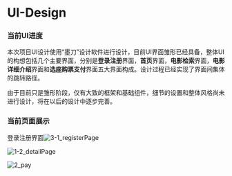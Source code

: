 # UI-Design

### 当前UI进度

​      本次项目UI设计使用“墨刀”设计软件进行设计，目前UI界面雏形已经具备，整体UI的构想包括几个主要界面，分别是**登录注册**界面，**首页**界面，**电影检索**界面，**电影详细介绍**界面和**选座购票支付**界面五大界面构成。设计过程已经实现了界面间集体的跳转路径。

​     由于目前只是雏形阶段，仅有大致的框架和基础组件，细节的设置和整体风格尚未进行设计，将在以后的设计中逐步完善。

### 当前页面展示

登录注册界面![3-1_registerPage](G:\学习文件\系统分析与设计\购票管理系统UI\UI-Design\UI_image\1-1_themePage.png)

![1-2_detailPage](G:\学习文件\系统分析与设计\购票管理系统UI\UI-Design\UI_image\1-2_detailPage.png)

![2_pay](G:\学习文件\系统分析与设计\购票管理系统UI\UI-Design\UI_image\2_pay.png)









